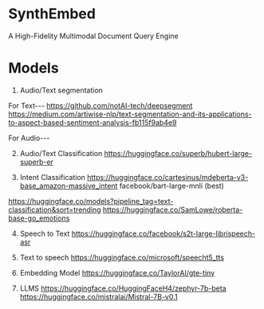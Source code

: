 # SynthEmbed
A High-Fidelity Multimodal Document Query Engine

# Models

1. Audio/Text segmentation

For Text---  https://github.com/notAI-tech/deepsegment
https://medium.com/artiwise-nlp/text-segmentation-and-its-applications-to-aspect-based-sentiment-analysis-fb115f9ab4e9

For Audio---  

2. Audio/Text Classification
https://huggingface.co/superb/hubert-large-superb-er

3. Intent Classification
https://huggingface.co/cartesinus/mdeberta-v3-base_amazon-massive_intent
facebook/bart-large-mnli (best)

https://huggingface.co/models?pipeline_tag=text-classification&sort=trending
https://huggingface.co/SamLowe/roberta-base-go_emotions

4. Speech to Text
https://huggingface.co/facebook/s2t-large-librispeech-asr

5. Text to speech
https://huggingface.co/microsoft/speecht5_tts

6. Embedding Model
https://huggingface.co/TaylorAI/gte-tiny

7. LLMS
https://huggingface.co/HuggingFaceH4/zephyr-7b-beta
https://huggingface.co/mistralai/Mistral-7B-v0.1


